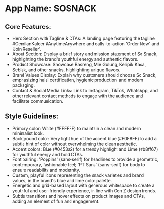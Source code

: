 # **App Name**: SOSNACK

## Core Features:

- Hero Section with Tagline & CTAs: A landing page featuring the tagline #CemilanKalcer #AnytimeAnywhere and calls-to-action 'Order Now' and 'Join Reseller'.
- About Section: Display a brief story and mission statement of So Snack, highlighting the brand's youthful energy and authentic flavors.
- Product Showcase: Showcase Basreng, Mie Gulung, Keripik Kaca, Seblak, and other snacks, highlighting unique flavors.
- Brand Values Display: Explain why customers should choose So Snack, emphasizing halal certification, hygienic production, and modern packaging.
- Contact & Social Media Links: Link to Instagram, TikTok, WhatsApp, and other relevant contact methods to engage with the audience and facilitate communication.

## Style Guidelines:

- Primary color: White (#FFFFFF) to maintain a clean and modern minimalist look.
- Background color: Very light hue of the accent blue (#F0F8FF) to add a subtle hint of color without overwhelming the clean aesthetic.
- Accent colors: Blue (#0453a2) for a trendy highlight and Lime (#b8ff67) for youthful energy and bold CTAs.
- Font pairing: 'Poppins' (sans-serif) for headlines to provide a geometric, contemporary, fashionable feel; 'PT Sans' (sans-serif) for body to ensure readability and modernity.
- Custom, playful icons representing the snack varieties and brand values, in the brand's blue and lime color palette.
- Energetic and grid-based layout with generous whitespace to create a youthful and user-friendly experience, in line with Gen Z design trends.
- Subtle transitions and hover effects on product images and CTAs, adding an element of fun and engagement.